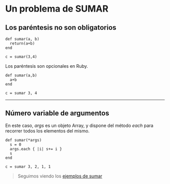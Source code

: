 
# Un problema de SUMAR

## Los paréntesis no son obligatorios

```
def sumar(a, b)
  return(a+b)
end

c = sumar(3,4)
```

Los paréntesis son opcionales en Ruby.

```
def sumar(a,b)
  a+b
end

c = sumar 3, 4
```

---

## Número variable de argumentos

En este caso, *args* es un objeto Array, y dispone del método *each* para recorrer todos los elementos del mismo.

```
def sumar(*args)
  s = 0
  args.each { |i| s+= i }
  s
end
```

```
c = sumar 3, 2, 1, 1
```

> Seguimos viendo los [ejemplos de sumar](examples/sumar)
